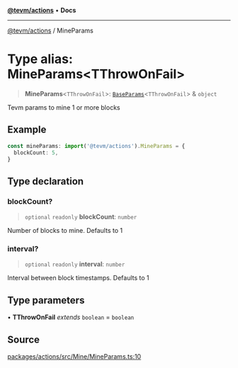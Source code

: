 [**@tevm/actions**](../README.md) • **Docs**

***

[@tevm/actions](../globals.md) / MineParams

# Type alias: MineParams\<TThrowOnFail\>

> **MineParams**\<`TThrowOnFail`\>: [`BaseParams`](BaseParams.md)\<`TThrowOnFail`\> & `object`

Tevm params to mine 1 or more blocks

## Example

```ts
const mineParams: import('@tevm/actions').MineParams = {
  blockCount: 5,
}
```

## Type declaration

### blockCount?

> `optional` `readonly` **blockCount**: `number`

Number of blocks to mine. Defaults to 1

### interval?

> `optional` `readonly` **interval**: `number`

Interval between block timestamps. Defaults to 1

## Type parameters

• **TThrowOnFail** *extends* `boolean` = `boolean`

## Source

[packages/actions/src/Mine/MineParams.ts:10](https://github.com/evmts/tevm-monorepo/blob/main/packages/actions/src/Mine/MineParams.ts#L10)
